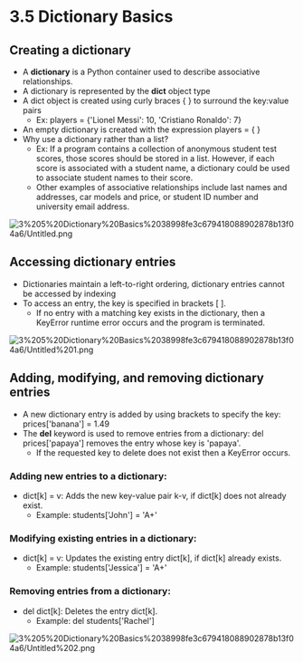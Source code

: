 # 3.5 Dictionary Basics

## Creating a dictionary

- A **dictionary** is a Python container used to describe associative relationships.
- A dictionary is represented by the **dict** object type
- A dict object is created using curly braces { } to surround the key:value pairs
    - Ex: players = {'Lionel Messi': 10, 'Cristiano Ronaldo': 7}
- An empty dictionary is created with the expression players = { }
- Why use a dictionary rather than a list?
    - Ex: If a program contains a collection of anonymous student test scores, those scores should be stored in a list. However, if each score is associated with a student name, a dictionary could be used to associate student names to their score.
    - Other examples of associative relationships include last names and addresses, car models and price, or student ID number and university email address.

![3%205%20Dictionary%20Basics%2038998fe3c679418088902878b13f04a6/Untitled.png](3%205%20Dictionary%20Basics%2038998fe3c679418088902878b13f04a6/Untitled.png)

## Accessing dictionary entries

- Dictionaries maintain a left-to-right ordering, dictionary entries cannot be accessed by indexing
- To access an entry, the key is specified in brackets [ ].
    - If no entry with a matching key exists in the dictionary, then a KeyError runtime error occurs and the program is terminated.

![3%205%20Dictionary%20Basics%2038998fe3c679418088902878b13f04a6/Untitled%201.png](3%205%20Dictionary%20Basics%2038998fe3c679418088902878b13f04a6/Untitled%201.png)

## Adding, modifying, and removing dictionary entries

- A new dictionary entry is added by using brackets to specify the key: prices['banana'] = 1.49
- The **del** keyword is used to remove entries from a dictionary: del prices['papaya'] removes the entry whose key is 'papaya'.
    - If the requested key to delete does not exist then a KeyError occurs.

### Adding new entries to a dictionary:

- dict[k] = v: Adds the new key-value pair k-v, if dict[k] does not already exist.
    - Example: students['John'] = 'A+'

### Modifying existing entries in a dictionary:

- dict[k] = v: Updates the existing entry dict[k], if dict[k] already exists.
    - Example: students['Jessica'] = 'A+'

### Removing entries from a dictionary:

- del dict[k]: Deletes the entry dict[k].
    - Example: del students['Rachel']

![3%205%20Dictionary%20Basics%2038998fe3c679418088902878b13f04a6/Untitled%202.png](3%205%20Dictionary%20Basics%2038998fe3c679418088902878b13f04a6/Untitled%202.png)